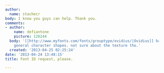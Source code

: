 ```yaml
---
author:
  name: stachecr
body: I know you guys can help. Thank you.
comments:
- author:
    name: defiantone
    picture: 126244
  body: '[[http://www.myfonts.com/fonts/grouptype/ovidius/|Ovidius]] has the same
    general character shapes. not sure about the texture tho.'
  created: '2013-04-25 02:25:24'
date: '2013-04-24 13:48:15'
title: Font ID request, please.

---
```

